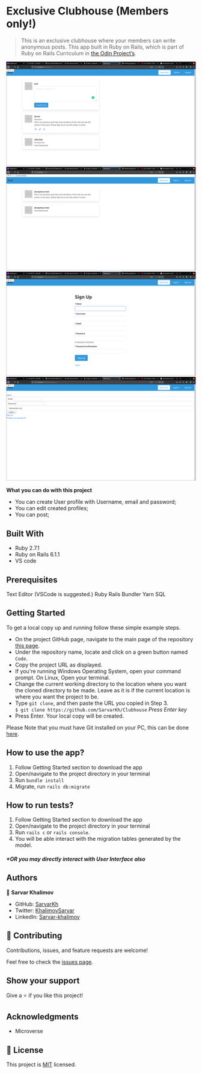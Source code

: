 # Exclusive Clubhouse (Members only!)
> This is an exclusive clubhouse where your members can write anonymous posts.
> This app built in Ruby on Rails, which is part of Ruby on Rails Curriculum in [the Odin Project’s](https://www.theodinproject.com/courses/ruby-on-rails/lessons/authentication).

<div align="center">
  <img src="snapshot_loged_in.png?raw=true" width="auto" height="auto"/>
</div>

<div align="center">
  <img src="snapshot_loged_out.png?raw=true" width="auto" height="auto"/>
</div>

<div align="center">
  <img src="snapshot_sign_up.png?raw=true" width="auto" height="auto"/>
</div>

<div align="center">
  <img src="snapshot_sign_in.png?raw=true" width="auto" height="auto"/>
</div>

**What you can do with this project**
- You can create User profile with Username, email and password;
- You can edit created profiles;
- You can post;

## Built With

- Ruby 2.7.1
- Ruby on Rails 6.1.1
- VS code

## Prerequisites
Text Editor (VSCode is suggested.) Ruby Rails Bundler Yarn SQL

## Getting Started

To get a local copy up and running follow these simple example steps.

- On the project GitHub page, navigate to the main page of the repository [this page](https://github.com/SarvarKh/Clubhouse).
- Under the repository name, locate and click on a green button named `Code`.
- Copy the project URL as displayed.
- If you're running Windows Operating System, open your command prompt. On Linux, Open your terminal.
- Change the current working directory to the location where you want the cloned directory to be made. Leave as it is if the current location is where you want the project to be.
- Type `git clone`, and then paste the URL you copied in Step 3.<br>
  `$ git clone https://github.com/SarvarKh/Clubhouse` <em>Press Enter key</em><br>
- Press Enter. Your local copy will be created.

Please Note that you must have Git installed on your PC, this can be done [here](https://gist.github.com/derhuerst/1b15ff4652a867391f03).

## How to use the app?

1. Follow Getting Started section to download the app
2. Open/navigate to the project directory in your terminal
3. Run `bundle install`
4. Migrate, run `rails db:migrate`

## How to run tests?

1. Follow Getting Started section to download the app
2. Open/navigate to the project directory in your terminal
3. Run `rails c` or `rails console`.
4. You will be able interact with the migration tables generated by the model.

##### *OR you may directly interact with User Interface also

## Authors

👤 **Sarvar Khalimov**

- GitHub: [SarvarKh](https://github.com/SarvarKh)
- Twitter: [KhalimovSarvar](https://twitter.com/KhalimovSarvar)
- LinkedIn: [Sarvar-khalimov](https://www.linkedin.com/in/sarvar-khalimov/)

## 🤝 Contributing

Contributions, issues, and feature requests are welcome!

Feel free to check the [issues page](https://github.com/SarvarKh/Clubhouse/issues).

## Show your support

Give a ⭐️ if you like this project!

## Acknowledgments

- Microverse

## 📝 License

This project is [MIT](https://en.wikipedia.org/wiki/MIT_License) licensed.
